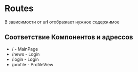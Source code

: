 # Routes

В зависимости от url отображает нужное содержимое

## Соответствие Компонентов и адрессов

* / - MainPage
* /news - Login
* /login - Login
* /profile - ProfileView
